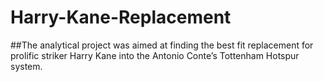 # Harry-Kane-Replacement

##The analytical project was aimed at finding the best fit replacement for prolific striker Harry Kane into the Antonio Conte’s Tottenham Hotspur system.

